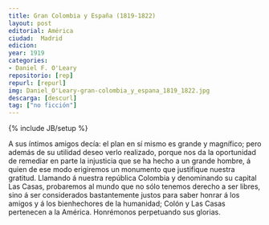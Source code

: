 ```yaml
---
title: Gran Colombia y España (1819-1822)
layout: post
editorial: América
ciudad:  Madrid
edicion: 
year: 1919
categories: 
- Daniel F. O'Leary
repositorio: [rep]
repurl: [repurl]
img: Daniel_O'Leary-gran-colombia_y_espana_1819_1822.jpg
descarga: [descurl] 
tag: ["no ficción"]
---
```

{% include JB/setup %}

A sus íntimos amigos decía: el plan en sí mismo es grande y magnífico; pero además de su utilidad deseo verlo realizado, porque nos da la oportunidad de remediar en parte la injusticia que se ha hecho a un grande hombre, á quien de ese modo erigiremos un monumento que justifique nuestra gratitud. Llamando á nuestra república Colombia y denominando su capital Las Casas, probaremos al mundo que no sólo tenemos derecho a ser libres, sino á ser considerados bastantemente justos para saber honrar á los amigos y á los bienhechores de la humanidad; Colón y Las Casas pertenecen a la América. Honrémonos perpetuando sus glorias.
